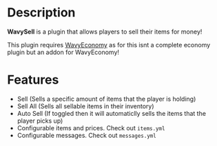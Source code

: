 # Description
**WavySell** is a plugin that allows players to sell their items for money!

This plugin requires [WavyEconomy](https://github.com/WavyCraft/WavyEconomy/tree/main) as for this isnt a complete economy plugin but an addon for WavyEconomy!

# Features
- Sell (Sells a specific amount of items that the player is holding)
- Sell All (Sells all sellable items in their inventory)
- Auto Sell (If toggled then it will automaticlly sells the items that the player picks up)
- Configurable items and prices. Check out `items.yml`
- Configurable messages. Check out `messages.yml`
